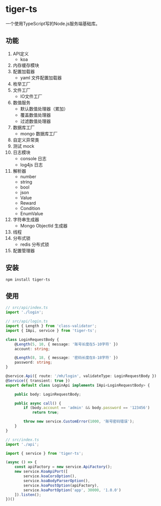 # tiger-ts
一个使用TypeScript写的Node.js服务端基础库。

## 功能

1. API定义
    * koa
2. 内存缓存模块
3. 配置加载器
    * yaml 文件配置加载器
4. 枚举工厂
5. 文件工厂
    * IO文件工厂
6. 数值服务
    * 默认数值处理器（累加）
    * 覆盖数值处理器
    * 过滤数值处理器
7. 数据库工厂
    * mongo 数据库工厂
8. 自定义异常类
9. 测试 mock
10. 日志模块
    * console 日志
    * log4js 日志
11. 解析器
    * number
    * string
    * bool
    * json
    * Value
    * Reward
    * Condition
    * EnumValue
12. 字符串生成器
    * Mongo ObjectId 生成器
13. 线程
14. 分布式锁
    * redis 分布式锁
15. 配置管理器

## 安装

```
npm install tiger-ts
```

## 使用

```typescript
// src/api/index.ts
import './login';
```

```typescript
// src/api/login.ts
import { Length } from 'class-validator';
import { IApi, service } from 'tiger-ts';

class LoginRequestBody {
    @Length(5, 10, { message: '账号长度在5-10字符' })
    account: string;

    @Length(8, 18, { message: '密码长度在8-18字符' })
    password: string;
}

@service.Api({ route: '/mh/login', validateType: LoginRequestBody })
@Service({ transient: true })
export default class LoginApi implements IApi<LoginRequestBody> {

    public body: LoginRequestBody;

    public async call() {
        if (body.account == 'admin' && body.password == '123456')
            return true;

        throw new service.CustomError(1000, '账号密码错误');
    }
}
```

```typescript
// src/index.ts
import './api';

import { service } from 'tiger-ts';

(async () => {
    const apiFactory = new service.ApiFactory();
    new service.KoaApiPort([
        service.koaCorsOption(),
        service.koaBodyParserOption(),
        service.koaPostOption(apiFactory),
        service.koaPortOption('app', 30000, '1.0.0')
    ]).listen();
})()
```
